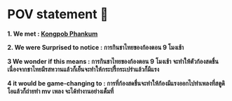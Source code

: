 # POV statement :santa:
**1. We met : [Kongpob Phankum](https://www.instagram.com/kongpobpk_/)**

**2. We were Surprised to notice : การกินชาไทยของก้องตอน 9 โมงเช้า**

**3 We wonder if this means : การกินชาไทยของก้องตอน 9 โมงเช้า จะทำให้ตัวก้องสดชื่นเนื่องจากชาไทยมีรสหวานแล้วก็เย็นจะทำให้กระปรี้กระเปร่าแล้วก็มีแรง** 

**4 it would be game-changing to : การที่ก้องสดชื่นจะทำให้ก้องมีแรงออกไปทำเพลงที่สตูดิโอแล้วก็ถ่ายทำ mv เพลง จะได้ทำงานอย่างเต็มที่** 
